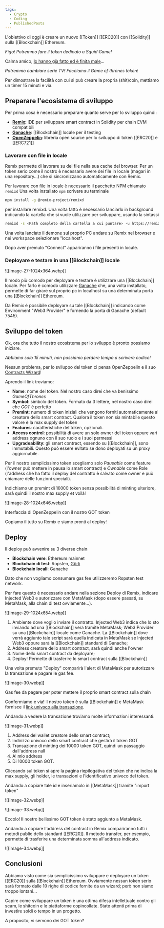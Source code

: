 ```yaml
---
tags:
  - Crypto
  - Coding
  - PublishedPosts
---
```



L'obiettivo di oggi è creare un nuovo [[Token]] [[ERC20]] con [[Solidity]] sulla [[Blockchain]] Ethereum.

_Figo! Potremmo fare il token dedicato a Squid Game!_

Calma amico, [lo hanno già fatto ed è finita male](https://www.bbc.com/news/business-59129466)...

_Potremmo cambiare serie TV! Facciamo il Game of thrones token!_

Per dimostrare la facilità con cui si può creare la propria (shit)coin, mettiamo un timer 15 minuti e via.

## Preparare l'ecosistema di sviluppo

Per prima cosa è necessario preparare quanto serve per lo sviluppo quindi:

- **[Remix](https://remix.ethereum.org/)**: IDE per sviluppare smart contract in Solidity per chain EVM compatibili
- **[Ganache](https://trufflesuite.com/ganache/)**: [[Blockchain]] locale per il testing
- **[OpenZeppelin](https://github.com/OpenZeppelin/openzeppelin-contracts)**: libreria open source per lo sviluppo di token [[ERC20]] e [[ERC721]]

### Lavorare con file in locale

Remix permette di lavorare su dei file nella sua cache del browser. Per un token serio come il nostro è necessario avere dei file in locale (magari in una repository…) che si sincronizzano automaticamente con Remix.

Per lavorare con file in locale è necessario il pacchetto NPM chiamato `remixd` Una volta installato `npm` scrivere su terminale
```bash
npm install -g @remix-project/remixd
```
per installare remixd. Una volta fatto è necessario lanciarlo in background indicando la cartella che si vuole utilizzare per sviluppare, usando la sintassi
```bash
remixd -s <Path completo della cartella a cui puntare> -u https://remix.ethereum.org/
```
Una volta lanciato il demone sul proprio PC andare su Remix nel browser e nei workspace selezionare "localhost".

Dopo aver premuto "Connect" appariranno i file presenti in locale.

### Deployare e testare in una [[Blockchain]] locale

![[image-27-1024x364.webp]]

Il modo più comodo per deployare e testare è utilizzare una [[Blockchain]] locale. Per farlo è comodo utilizzare [Ganache](https://trufflesuite.com/ganache/) che, una volta installato, permette di far girare sul proprio pc in localhost su una determinata porta una [[Blockchain]] Ethereum.

Da Remix è possibile deployare su tale [[Blockchain]] indicando come Environment "Web3 Provider" e fornendo la porta di Ganache (default 7545).

## Sviluppo del token

Ok, ora che tutto il nostro ecosistema per lo sviluppo è pronto possiamo iniziare.

_Abbiamo solo 15 minuti, non possiamo perdere tempo a scrivere codice!_

Nessun problema, per lo sviluppo del token ci pensa OpenZeppelin e il suo [Contracts Wizard](https://wizard.openzeppelin.com/)!

Aprendo il link troviamo:

- **Name**: nome del token. Nel nostro caso direi che va benissimo _GameOfThrones_
- **Symbol**: simbolo del token. Formato da 3 lettere, nel nostro caso direi che _GOT_ è perfetto
- **Premint**: numero di token iniziali che vengono forniti automaticamente al creatore dello smart contract. Qualora il token non sia mintabile questo valore è la max supply del token
- **Features**: caratteristiche del token, opzionali.
- **Access control**: possibilità di avere un solo owner del token oppure vari address ognuno con il suo ruolo e i suoi permessi
- **Upgradeability**: gli smart contract, essendo su [[Blockchain]], sono immutabili. Questo può essere evitato se dono deployati su un proxy aggiornabile.

Per il nostro semplicissimo token scegliamo solo _Pausable_ come feature (l'owner può mettere in pausa lo smart contract) e _Ownable_ come Role (l'address che ha fatto il deploy del contratto è salvato come owner e può chiamare delle funzioni speciali).

Indichiamo un premint di 10000 token senza possibilità di minting ulteriore, sarà quindi il nostro max supply et voilà!

![[image-28-1024x646.webp]]

Interfaccia di OpenZeppelin con il nostro GOT token

Copiamo il tutto su Remix e siamo pronti al deploy!

## Deploy

Il deploy può avvenire su 3 diverse chain

- **Blockchain vere**: Ethereum mainnet
- **Blockchain di test**: Ropsten, [Görli](https://goerli.net/)
- **Blockchain locali**: Ganache

Dato che non vogliamo consumare gas fee utilizzeremo Ropsten test network.

Per fare questo è necessario andare nella sezione Deploy di Remix, indicare Injected Web3 e autorizzare con MetaMask (dopo essere passati, su MetaMask, alla chain di test ovviamente…).

![[image-29-1024x654.webp]]

1. Ambiente dove voglio inviare il contratto. Injected Web3 indica che lo sto inviando ad una [[Blockchain]] vera tramite MetaMask; Web3 Provider su una [[Blockchain]] locale come Ganache. La [[Blockchain]] dove verrà aggiunto tale script sarà quella indicata in MetaMask se Injected Web3 oppure sarà la [[Blockchain]] standard di Ganache;
2. Address creatore dello smart contract, sarà quindi anche l'owner
3. Nome dello smart contract da deployare;
4. Deploy! Permette di trasferire lo smart contract sulla [[Blockchain]]

Una volta premuto "Deploy" comparirà l'alert di MetaMask per autorizzare la transazione e pagare le gas fee.

![[image-30.webp]]

Gas fee da pagare per poter mettere il proprio smart contract sulla chain

Confermiamo e via! Il nostro token è sulla [[Blockchain]] e MetaMask fornisce il [link univoco alla transazione](https://ropsten.etherscan.io/tx/0xab64d0af9dcb00c473f768614ed0c88bcd7e03c4f486b39536bcc20820ff423c).

Andando a vedere la transazione troviamo molte informazioni interessanti:

![[image-31.webp]]

1. Address del wallet creatore dello smart contract;
2. Indirizzo univoco dello smart contract che gestirà il token GOT
3. Transazione di minting dei 10000 token GOT, quindi un passaggio dall'address null
4. Al mio address
5. Di 10000 token GOT.

Cliccando sul token si apre la pagina riepilogativa del token che ne indica la max supply, gli holder, le transazioni e l'identificativo univoco del token.

Andando a copiare tale id e inseriamolo in [[MetaMask]] tramite "import token"

![[image-32.webp]]

![[image-33.webp]]

Eccolo! Il nostro bellissimo GOT token è stato aggiunto a MetaMask.

Andando a copiare l'address del contract in Remix compariranno tutti i metodi public dello standard [[ERC20]]. Il metodo transfer, per esempio, permette di trasferire una determinata somma all'address indicato.

![[image-34.webp]]

## Conclusioni

Abbiamo visto come sia semplicissimo sviluppare e deployare un token [[ERC20]] sulla [[Blockchain]] Ethereum. Ovviamente nessun token serio sarà formato dalle 10 righe di codice fornite da un wizard; però non siamo troppo lontani…

Capire come sviluppare un token è una ottima difesa intellettuale contro gli scam, le shitcoin e le piattaforme copincollate. State attenti prima di investire soldi o tempo in un progetto.

A proposito, vi servono dei GOT token?
